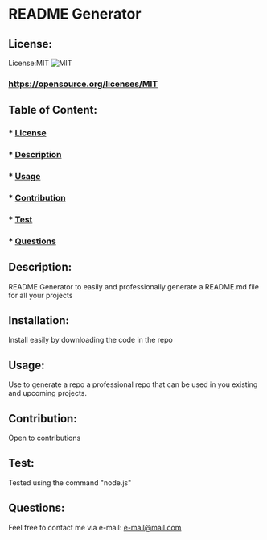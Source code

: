 
  # README Generator

  ## License: 
  License:MIT ![MIT](https://img.shields.io/badge/License-MIT-yellow.svg)
  ### https://opensource.org/licenses/MIT

  ## Table of Content:
  ### * [License](#License)
  ### * [Description](#Description)
  ### * [Usage](#Usage)
  ### * [Contribution](#Contribution)
  ### * [Test](#Test)
  ### * [Questions](#Questions)


## Description:
README Generator to easily and professionally generate a README.md file for all your projects

## Installation:
Install easily by downloading the code in the repo

## Usage:
Use to generate a repo a professional repo that can be used in you existing and upcoming projects. 

## Contribution:
Open to contributions

## Test: 
Tested using the command "node.js"

## Questions:
Feel free to contact me via e-mail: e-mail@mail.com

